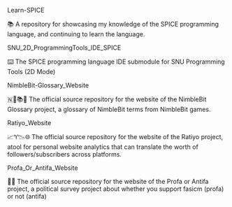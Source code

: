 
Learn-SPICE

📚️ A repository for showcasing my knowledge of the SPICE programming language, and continuing to learn the language. 

SNU_2D_ProgrammingTools_IDE_SPICE

⌨️ The SPICE programming language IDE submodule for SNU Programming Tools (2D Mode)

NimbleBit-Glossary_Website

🇳📑️📚️🌐️ The official source repository for the website of the NimbleBit Glossary project, a glossary of NimbleBit terms from NimbleBit games.
 
Ratiyo_Website

📈️♈️📉️🌐️ The official source repository for the website of the Ratiyo project, atool for personal website analytics that can translate the worth of followers/subscribers across platforms.

Profa_Or_Antifa_Website

👑️🌐️ The official source repository for the website of the Profa or Antifa project, a political survey project about whether you support fasicm (profa) or not (antifa)

